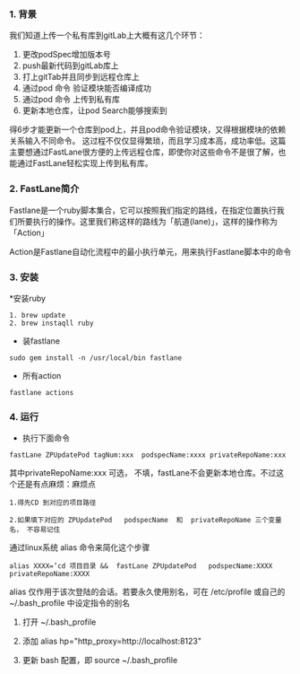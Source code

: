 
### 1. 背景
我们知道上传一个私有库到gitLab上大概有这几个环节：

 1. 更改podSpec增加版本号
 2. push最新代码到gitLab库上
 3. 打上gitTab并且同步到远程仓库上
 4. 通过pod 命令 验证模块能否编译成功
 5. 通过pod 命令 上传到私有库
 6. 更新本地仓库，让pod Search能够搜索到
 
得6步才能更新一个仓库到pod上，并且pod命令验证模块，又得根据模块的依赖关系输入不同命令。  这过程不仅仅显得繁琐，而且学习成本高，成功率低。这篇主要想通过FastLane很方便的上传远程仓库，即使你对这些命令不是很了解，也能通过FastLane轻松实现上传到私有库。



### 2. FastLane简介
Fastlane是一个ruby脚本集合，它可以按照我们指定的路线，在指定位置执行我们所要执行的操作。这里我们称这样的路线为「航道(lane)」，这样的操作称为「Action」

Action是Fastlane自动化流程中的最小执行单元，用来执行Fastlane脚本中的命令



### 3. 安装

*安装ruby

```
1. brew update
2. brew instaqll ruby
````

* 装fastlane

```
sudo gem install -n /usr/local/bin fastlane
```


* 所有action

```
fastlane actions
```


### 4. 运行

* 执行下面命令
  
```
fastLane ZPUpdatePod tagNum:xxx  podspecName:xxxx privateRepoName:xxx
```

其中privateRepoName:xxx 可选， 不填，fastLane不会更新本地仓库。不过这个还是有点麻烦：麻烦点

    1.得先CD 到对应的项目路径

    2.如果填下对应的 ZPUpdatePod   podspecName  和  privateRepoName 三个变量名， 不容易记住 



通过linux系统  alias 命令来简化这个步骤

```
alias XXXX=’cd 项目目录 &&  fastLane ZPUpdatePod   podspecName:XXXX 
privateRepoName:XXXX
```


alias 仅作用于该次登陆的会话。若要永久使用别名，可在 /etc/profile 或自己的 ~/.bash_profile 中设定指令的别名

 1. 打开 ~/.bash_profile

 2. 添加 alias hp="http_proxy=http://localhost:8123"

 3. 更新 bash 配置，即 source ~/.bash_profile













